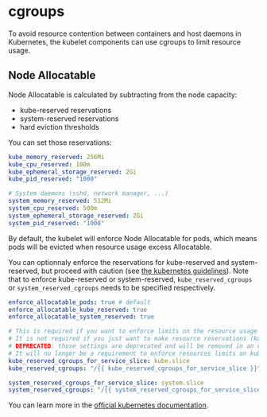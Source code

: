 # cgroups

To avoid resource contention between containers and host daemons in Kubernetes,
the kubelet components can use cgroups to limit resource usage.

## Node Allocatable

Node Allocatable is calculated by subtracting from the node capacity:

- kube-reserved reservations
- system-reserved reservations
- hard eviction thresholds

You can set those reservations:

```yaml
kube_memory_reserved: 256Mi
kube_cpu_reserved: 100m
kube_ephemeral_storage_reserved: 2Gi
kube_pid_reserved: "1000"

# System daemons (sshd, network manager, ...)
system_memory_reserved: 512Mi
system_cpu_reserved: 500m
system_ephemeral_storage_reserved: 2Gi
system_pid_reserved: "1000"
```

By default, the kubelet will enforce Node Allocatable for pods, which means
pods will be evicted when resource usage excess Allocatable.

You can optionnaly enforce the reservations for kube-reserved and
system-reserved, but proceed with caution (see [the kubernetes
guidelines](https://kubernetes.io/docs/tasks/administer-cluster/reserve-compute-resources/#general-guidelines)).
Note that to enforce kube-reserved or system-reserved, `kube_reserved_cgroups`
or `system_reserved_cgroups` needs to be specified respectively.

```yaml
enforce_allocatable_pods: true # default
enforce_allocatable_kube_reserved: true
enforce_allocatable_system_reserved: true

# This is required if you want to enforce limits on the resource usage of these daemons.
# It is not required if you just want to make resource reservations (kube_memory_reserved, kube_cpu_reserved, etc.)
# DEPRECATED: those settings are deprecated and will be removed in an upcoming release
# It will no longer be a requirement to enforce resources limits on kube / system daemons
kube_reserved_cgroups_for_service_slice: kube.slice
kube_reserved_cgroups: "/{{ kube_reserved_cgroups_for_service_slice }}"

system_reserved_cgroups_for_service_slice: system.slice
system_reserved_cgroups: "/{{ system_reserved_cgroups_for_service_slice }}"
```

You can learn more in the [official kubernetes documentation](https://kubernetes.io/docs/tasks/administer-cluster/reserve-compute-resources/).
